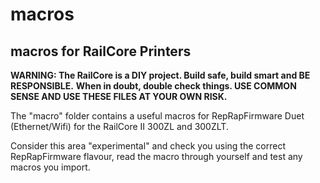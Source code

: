 # macros

## macros for RailCore Printers

**WARNING: The RailCore is a DIY project. Build safe, build smart and BE RESPONSIBLE.**
**When in doubt, double check things. USE COMMON SENSE AND USE THESE FILES AT YOUR OWN RISK.**

The "macro" folder contains a useful macros for RepRapFirmware Duet (Ethernet/Wifi) for the RailCore II 300ZL and 300ZLT.

Consider this area "experimental" and check you using the correct RepRapFirmware flavour, read the macro through yourself and test any macros you import.
